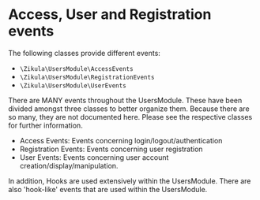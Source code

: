 # Access, User and Registration events

The following classes provide different events:

- `\Zikula\UsersModule\AccessEvents`
- `\Zikula\UsersModule\RegistrationEvents`
- `\Zikula\UsersModule\UserEvents`

There are MANY events throughout the UsersModule. These have been divided amongst three classes to better organize them.
Because there are so many, they are not documented here. Please see the respective classes for further information.

- Access Events: Events concerning login/logout/authentication
- Registration Events: Events concerning user registration
- User Events: Events concerning user account creation/display/manipulation.

In addition, Hooks are used extensively within the UsersModule. There are also 'hook-like' events that are used
within the UsersModule.
